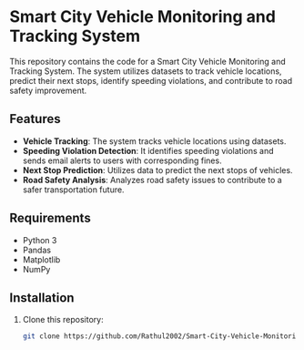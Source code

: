 # Smart City Vehicle Monitoring and Tracking System

This repository contains the code for a Smart City Vehicle Monitoring and Tracking System. The system utilizes datasets to track vehicle locations, predict their next stops, identify speeding violations, and contribute to road safety improvement.

## Features
- **Vehicle Tracking**: The system tracks vehicle locations using datasets.
- **Speeding Violation Detection**: It identifies speeding violations and sends email alerts to users with corresponding fines.
- **Next Stop Prediction**: Utilizes data to predict the next stops of vehicles.
- **Road Safety Analysis**: Analyzes road safety issues to contribute to a safer transportation future.

## Requirements
- Python 3
- Pandas
- Matplotlib
- NumPy

## Installation
1. Clone this repository:
   ```bash
   git clone https://github.com/Rathul2002/Smart-City-Vehicle-Monitoring.git

